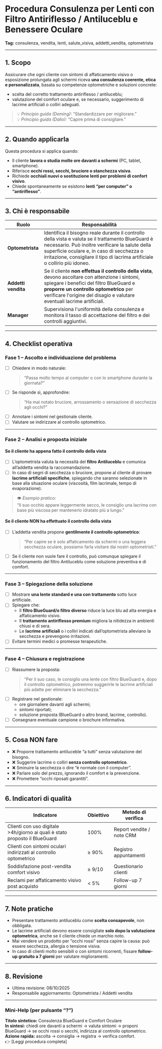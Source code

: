 # Procedura Consulenza per Lenti con Filtro Antiriflesso / Antiluceblu e Benessere Oculare

**Tag:** consulenza, vendita, lenti, salute_visiva, addetti_vendita, optometrista  

---

## 1. Scopo

Assicurare che ogni cliente con sintomi di affaticamento visivo o esposizione prolungata agli schermi riceva **una consulenza coerente, etica e personalizzata**, basata su competenze optometriche e soluzioni concrete:

- scelta del corretto trattamento antiriflesso / antiluceblu;  
- valutazione del comfort oculare e, se necessario, suggerimento di lacrime artificiali o colliri adeguati.

> 💡 *Principio guida (Deming):* “Standardizzare per migliorare.”  
> 💡 *Principio guida (Dalio):* “Capire prima di consigliare.”

---

## 2. Quando applicarla

Questa procedura si applica quando:

- Il cliente **lavora o studia molte ore davanti a schermi** (PC, tablet, smartphone).  
- Riferisce **occhi rossi, secchi, bruciore o stanchezza visiva**.  
- Richiede **occhiali nuovi o sostituzione lenti per problemi di confort visivo**.  
- Chiede spontaneamente se esistono **lenti “per computer” o “antiriflesso”**.  

---

## 3. Chi è responsabile

| Ruolo               | Responsabilità |
|---------------------|----------------|
| **Optometrista**    | Identifica il bisogno reale durante il controllo della vista e valuta se il trattamento BlueGuard è necessario. Può inoltre verificare la salute della superficie oculare e, in caso di secchezza o irritazione, consigliare il tipo di lacrima artificiale o collirio più idoneo. |
| **Addetti vendita** | Se il cliente **non effettua il controllo della vista**, devono ascoltare con attenzione i sintomi, spiegare i benefici del filtro BlueGuard e **proporre un controllo optometrico** per verificare l'origine del disagio e valutare eventuali lacrime artificiali. |
| **Manager**         | Supervisiona l'uniformità della consulenza e monitora il tasso di accettazione del filtro e dei controlli aggiuntivi. |

---

## 4. Checklist operativa

### **Fase 1 – Ascolto e individuazione del problema**

- [ ] Chiedere in modo naturale:  
  > “Passa molto tempo al computer o con lo smartphone durante la giornata?”  
- [ ] Se risponde sì, approfondire:  
  > “Ha mai notato bruciore, arrossamento o sensazione di secchezza agli occhi?”  
- [ ] Annotare i sintomi nel gestionale cliente.  
- [ ] Valutare se indirizzare al controllo optometrico.

---

### **Fase 2 – Analisi e proposta iniziale**

#### **Se il cliente ha appena fatto il controllo della vista**

- [ ] L’optometrista valuta la necessità del **filtro Antiluceblu** e comunica all’addetta vendita la raccomandazione.  
- [ ] In caso di segni di secchezza o bruciore, propone al cliente di provare **lacrime artificiali specifiche**, spiegando che saranno selezionate in base alla situazione oculare (viscosità, film lacrimale, tempo di evaporazione).  

> 👁️ *Esempio pratico:*  
> “Il suo occhio appare leggermente secco, le consiglio una lacrima con base più viscosa per mantenerlo idratato più a lungo.”

#### **Se il cliente NON ha effettuato il controllo della vista**

- [ ] L’addetta vendita propone **gentilmente il controllo optometrico**:  
  > “Per capire se è solo affaticamento da schermi o una leggera secchezza oculare, possiamo farla visitare dai nostri optometristi.”  
- [ ] Se il cliente non vuole fare il controllo, può comunque spiegare il funzionamento del filtro Antiluceblu come soluzione preventiva e di comfort.

---

### **Fase 3 – Spiegazione della soluzione**

- [ ] Mostrare **una lente standard e una con trattamento** sotto luce artificiale.  
- [ ] Spiegare che:
  - Il **filtro BlueGuard/o filtro diverso** riduce la luce blu ad alta energia e affaticamento visivo.  
  - Il **trattamento antiriflesso premium** migliora la nitidezza in ambienti chiusi e di sera.  
  - Le **lacrime artificiali** o i colliri indicati dall’optometrista alleviano la secchezza e prevengono irritazioni.  
- [ ] Evitare termini medici o promesse terapeutiche.

---

### **Fase 4 – Chiusura e registrazione**

- [ ] Riassumere la proposta:  
  > “Per il suo caso, le consiglio una lente con filtro BlueGuard e, dopo il controllo optometrico, potremmo suggerirle le lacrime artificiali più adatte per eliminare la secchezza.”  
- [ ] Registrare nel gestionale:
  - ore giornaliere davanti agli schermi;  
  - sintomi riportati;  
  - soluzione proposta (BlueGuard o altro brand, lacrime, controllo).  
- [ ] Consegnare eventuale campione o brochure informativa.

---

## 5. Cosa NON fare

- ❌ Proporre trattamento antiluceble “a tutti” senza valutazione del bisogno.  
- ❌ Suggerire lacrime o colliri **senza controllo optometrico**.  
- ❌ Sminuire la secchezza o dire “è normale con il computer”.  
- ❌ Parlare solo del prezzo, ignorando il comfort e la prevenzione.  
- ❌ Promettere “occhi riposati garantiti”.

---

## 6. Indicatori di qualità

| Indicatore                                                                 | Obiettivo | Metodo di verifica |
|----------------------------------------------------------------------------|-----------|----------------------------|
| Clienti con uso digitale >4h/giorno ai quali è stato proposto il BlueGuard | 100%      | Report vendite / note CRM |
| Clienti con sintomi oculari indirizzati al controllo optometrico           | ≥ 90%     | Registro appuntamenti |
| Soddisfazione post-vendita comfort visivo                                  | ≥ 9/10    | Questionario clienti |
| Reclami per affaticamento visivo post acquisto                             | < 5%      | Follow-up 7 giorni |

---

## 7. Note pratiche

- Presentare trattamento antiluceblu come **scelta consapevole**, non obbligata.  
- Le lacrime artificiali devono essere consigliate **solo dopo la valutazione optometrica**, anche se il cliente chiede un marchio noto.  
- Mai vendere un prodotto per “occhi rossi” senza capire la causa: può essere secchezza, allergia o tensione visiva.  
- In caso di clienti molto sensibili o con sintomi ricorrenti, fissare **follow-up gratuito a 7 giorni** per valutare miglioramenti.

---

## 8. Revisione

- Ultima revisione: 08/10/2025  
- Responsabile aggiornamento: Optometrista / Addetti vendita  

---

### **Mini-Help (per pulsante “?”)**  

**Titolo sintetico:** Consulenza BlueGuard e Comfort Oculare  
**In sintesi:** chiedi ore davanti a schermi → valuta sintomi → proponi BlueGuard → se occhi rossi o secchi, indirizza al controllo optometrico.  
**Azione rapida:** ascolta → consiglia → registra → verifica comfort.  
👉 [Leggi procedura completa]
